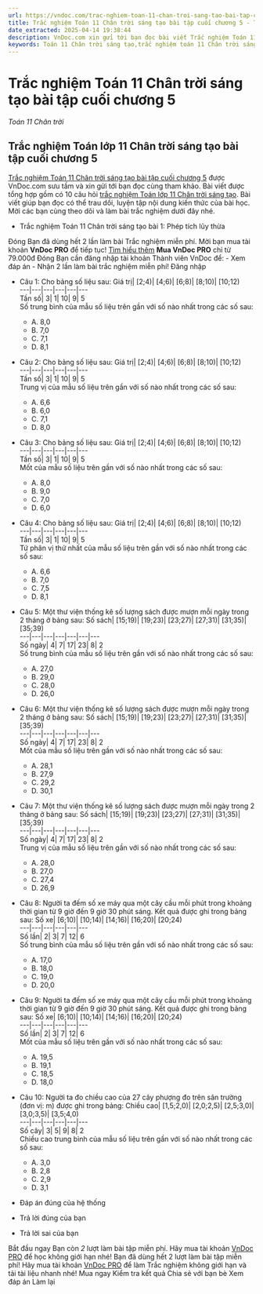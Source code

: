 ```yaml
---
url: https://vndoc.com/trac-nghiem-toan-11-chan-troi-sang-tao-bai-tap-cuoi-chuong-5-303932
title: Trắc nghiệm Toán 11 Chân trời sáng tạo bài tập cuối chương 5 - Toán 11 Chân trời - VnDoc.com
date_extracted: 2025-04-14 19:38:44
description: VnDoc.com xin gửi tới bạn đọc bài viết Trắc nghiệm Toán 11 Chân trời sáng tạo bài tập cuối chương 5 để bạn đọc cùng tham khảo và có thêm tài liệu học tập môn Toán 11 Chân trời nhé.
keywords: Toán 11 Chân trời sáng tạo,trắc nghiệm toán 11 Chân trời sáng tạo,toán lớp 11 Chân trời sáng tạo,trắc nghiệm toán 11 chân trời,toán 11 chân trời,trắc nghiệm toán 11,trắc nghiệm toán lớp 11 Chân trời sáng tạo bài tập cuối chương 5,Trắc nghiệm Toán 11 Chân trời sáng tạo bài tập cuối chương 5,bài tập cuối chương 5,Các số đặc trưng đo xu thế trung tâm cho mẫu số liệu ghép nhóm
---
```


# Trắc nghiệm Toán 11 Chân trời sáng tạo bài tập cuối chương 5
 _Toán 11 Chân trời_
## Trắc nghiệm Toán lớp 11 Chân trời sáng tạo bài tập cuối chương 5
[Trắc nghiệm Toán 11 Chân trời sáng tạo bài tập cuối chương 5](<https://vndoc.com/trac-nghiem-toan-11-chan-troi-sang-tao-bai-tap-cuoi-chuong-5-303932>) được VnDoc.com sưu tầm và xin gửi tới bạn đọc cùng tham khảo.
Bài viết được tổng hợp gồm có 10 câu hỏi [trắc nghiệm Toán lớp 11 Chân trời sáng tạo](<https://vndoc.com/trac-nghiem-toan-11-chan-troi-sang-tao>). Bài viết giúp bạn đọc có thể trau dồi, luyện tập nội dung kiến thức của bài học. Mời các bạn cùng theo dõi và làm bài trắc nghiệm dưới đây nhé.
  * Trắc nghiệm Toán 11 Chân trời sáng tạo bài 1: Phép tích lũy thừa

Đóng
Bạn đã dùng hết 2 lần làm bài Trắc nghiệm miễn phí. Mời bạn mua tài khoản **VnDoc PRO** để tiếp tục\! [Tìm hiểu thêm](</pro>)
**Mua VnDoc PRO** chỉ từ 79.000đ
Đóng
Bạn cần đăng nhập tài khoản Thành viên VnDoc để:
\- Xem đáp án
\- Nhận 2 lần làm bài trắc nghiệm miễn phí\!
Đăng nhập 
  * Câu 1:
Cho bảng số liệu sau:
Giá trị| \[2;4\)| \[4;6\)| \[6;8\)| \[8;10\)| \[10;12\)  
---|---|---|---|---|---  
Tần số| 3| 1| 10| 9| 5  
Số trung bình của mẫu số liệu trên gần với số nào nhất trong các số sau:
    * A. 8,0
    * B. 7,0
    * C. 7,1
    * D. 8,1
  * Câu 2:
Cho bảng số liệu sau:
Giá trị| \[2;4\)| \[4;6\)| \[6;8\)| \[8;10\)| \[10;12\)  
---|---|---|---|---|---  
Tần số| 3| 1| 10| 9| 5  
Trung vị của mẫu số liệu trên gần với số nào nhất trong các số sau:
    * A. 6,6
    * B. 6,0
    * C. 7,1
    * D. 8,0
  * Câu 3:
Cho bảng số liệu sau:
Giá trị| \[2;4\)| \[4;6\)| \[6;8\)| \[8;10\)| \[10;12\)  
---|---|---|---|---|---  
Tần số| 3| 1| 10| 9| 5  
Mốt của mẫu số liệu trên gần với số nào nhất trong các số sau:
    * A. 8,0
    * B. 9,0
    * C. 7,0
    * D. 6,0
  * Câu 4:
Cho bảng số liệu sau:
Giá trị| \[2;4\)| \[4;6\)| \[6;8\)| \[8;10\)| \[10;12\)  
---|---|---|---|---|---  
Tần số| 3| 1| 10| 9| 5  
Tứ phân vị thứ nhất của mẫu số liệu trên gần với số nào nhất trong các số sau:
    * A. 6,6
    * B. 7,0
    * C. 7,5
    * D. 8,1
  * Câu 5:
Một thư viện thống kê số lượng sách được mượn mỗi ngày trong 2 tháng ở bảng sau:
Số sách| \[15;19\)| \[19;23\)| \[23;27\)| \[27;31\)| \[31;35\)| \[35;39\)  
---|---|---|---|---|---|---  
Số ngày| 4| 7| 17| 23| 8| 2  
Số trung bình của mẫu số liệu trên gần với số nào nhất trong các số sau:
    * A. 27,0
    * B. 29,0
    * C. 28,0
    * D. 26,0
  * Câu 6:
Một thư viện thống kê số lượng sách được mượn mỗi ngày trong 2 tháng ở bảng sau:
Số sách| \[15;19\)| \[19;23\)| \[23;27\)| \[27;31\)| \[31;35\)| \[35;39\)  
---|---|---|---|---|---|---  
Số ngày| 4| 7| 17| 23| 8| 2  
Mốt của mẫu số liệu trên gần với số nào nhất trong các số sau:
    * A. 28,1
    * B. 27,9
    * C. 29,2
    * D. 30,1
  * Câu 7:
Một thư viện thống kê số lượng sách được mượn mỗi ngày trong 2 tháng ở bảng sau:
Số sách| \[15;19\)| \[19;23\)| \[23;27\)| \[27;31\)| \[31;35\)| \[35;39\)  
---|---|---|---|---|---|---  
Số ngày| 4| 7| 17| 23| 8| 2  
Trung vị của mẫu số liệu trên gần với số nào nhất trong các số sau:
    * A. 28,0
    * B. 27,0
    * C. 27,4
    * D. 26,9
  * Câu 8:
Người ta đếm số xe máy qua một cây cầu mỗi phút trong khoảng thời gian từ 9 giờ đến 9 giờ 30 phút sáng. Kết quả được ghi trong bảng sau:
Số xe| \[6;10\)| \[10;14\)| \[14;16\)| \[16;20\)| \[20;24\)  
---|---|---|---|---|---  
Số lần| 2| 3| 7| 12| 6  
Số trung bình của mẫu số liệu trên gần với số nào nhất trong các số sau:
    * A. 17,0
    * B. 18,0
    * C. 19,0
    * D. 20,0
  * Câu 9:
Người ta đếm số xe máy qua một cây cầu mỗi phút trong khoảng thời gian từ 9 giờ đến 9 giờ 30 phút sáng. Kết quả được ghi trong bảng sau:
Số xe| \[6;10\)| \[10;14\)| \[14;16\)| \[16;20\)| \[20;24\)  
---|---|---|---|---|---  
Số lần| 2| 3| 7| 12| 6  
Mốt của mẫu số liệu trên gần với số nào nhất trong các số sau:
    * A. 19,5
    * B. 19,1
    * C. 18,5
    * D. 18,0
  * Câu 10:
Người ta đo chiều cao của 27 cây phượng đo trên sân trường \(đơn vị: m\) được ghi trong bảng:
Chiều cao| \[1,5;2,0\)| \[2,0;2,5\)| \[2,5;3,0\)| \[3,0;3,5\)| \[3,5;4,0\)  
---|---|---|---|---|---  
Số cây| 3| 5| 9| 8| 2  
Chiều cao trung bình của mẫu số liệu trên gần với số nào nhất trong các số sau:
    * A. 3,0
    * B. 2,8
    * C. 2,9
    * D. 3,1

  * Đáp án đúng của hệ thống
  * Trả lời đúng của bạn
  * Trả lời sai của bạn

Bắt đầu ngay
Bạn còn _2_ lượt làm bài tập miễn phí. Hãy mua tài khoản [VnDoc PRO](</pro>) để học không giới hạn nhé\!  Bạn đã dùng hết 2 lượt làm bài tập miễn phí\! Hãy mua tài khoản [VnDoc PRO](</pro>) để làm Trắc nghiệm không giới hạn và tải tài liệu nhanh nhé\!  Mua ngay
Kiểm tra kết quả Chia sẻ với bạn bè Xem đáp án Làm lại
